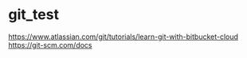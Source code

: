 # git_test

https://www.atlassian.com/git/tutorials/learn-git-with-bitbucket-cloud
https://git-scm.com/docs
